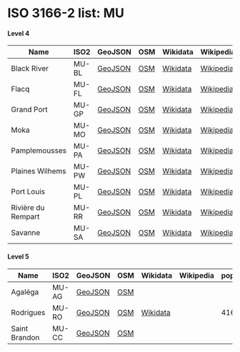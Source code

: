 # ISO 3166-2 list: MU


#### Level 4
Name | ISO2 | GeoJSON | OSM | Wikidata | Wikipedia | population 
--- | --- | --- | --- | --- | --- | --- 
Black River | MU-BL | [GeoJSON](../../export/geojson/q7/iso2/MU/MU-BL.geojson) | [OSM](https://www.openstreetmap.org/relation/3488093) | [Wikidata](https://www.wikidata.org/wiki/Q873740) | [Wikipedia](http://en.wikipedia.org/wiki/en%3ARivi%C3%A8re%20Noire%20District) | 76627
Flacq | MU-FL | [GeoJSON](../../export/geojson/q7/iso2/MU/MU-FL.geojson) | [OSM](https://www.openstreetmap.org/relation/3488094) | [Wikidata](https://www.wikidata.org/wiki/Q911651) | [Wikipedia](http://en.wikipedia.org/wiki/en%3AFlacq%20District) | 140294
Grand Port | MU-GP | [GeoJSON](../../export/geojson/q7/iso2/MU/MU-GP.geojson) | [OSM](https://www.openstreetmap.org/relation/3488095) | [Wikidata](https://www.wikidata.org/wiki/Q911635) | [Wikipedia](http://en.wikipedia.org/wiki/en%3AGrand%20Port%20District) | 115546
Moka | MU-MO | [GeoJSON](../../export/geojson/q7/iso2/MU/MU-MO.geojson) | [OSM](https://www.openstreetmap.org/relation/3488096) | [Wikidata](https://www.wikidata.org/wiki/Q911643) | [Wikipedia](http://en.wikipedia.org/wiki/en%3AMoka%20District) | 81288
Pamplemousses | MU-PA | [GeoJSON](../../export/geojson/q7/iso2/MU/MU-PA.geojson) | [OSM](https://www.openstreetmap.org/relation/3488097) | [Wikidata](https://www.wikidata.org/wiki/Q934126) | [Wikipedia](http://en.wikipedia.org/wiki/en%3APamplemousses%20District) | 
Plaines Wilhems | MU-PW | [GeoJSON](../../export/geojson/q7/iso2/MU/MU-PW.geojson) | [OSM](https://www.openstreetmap.org/relation/3488098) | [Wikidata](https://www.wikidata.org/wiki/Q1053595) | [Wikipedia](http://en.wikipedia.org/wiki/en%3APlaines%20Wilhems%20District) | 385034
Port Louis | MU-PL | [GeoJSON](../../export/geojson/q7/iso2/MU/MU-PL.geojson) | [OSM](https://www.openstreetmap.org/relation/3488099) | [Wikidata](https://www.wikidata.org/wiki/Q960645) | [Wikipedia](http://en.wikipedia.org/wiki/en%3APort%20Louis%20District) | 
Rivière du Rempart | MU-RR | [GeoJSON](../../export/geojson/q7/iso2/MU/MU-RR.geojson) | [OSM](https://www.openstreetmap.org/relation/3488100) | [Wikidata](https://www.wikidata.org/wiki/Q1053565) | [Wikipedia](http://en.wikipedia.org/wiki/en%3ARivi%C3%A8re%20du%20Rempart%20District) | 
Savanne | MU-SA | [GeoJSON](../../export/geojson/q7/iso2/MU/MU-SA.geojson) | [OSM](https://www.openstreetmap.org/relation/3488101) | [Wikidata](https://www.wikidata.org/wiki/Q1053600) | [Wikipedia](http://en.wikipedia.org/wiki/en%3ASavanne%20District) | 


#### Level 5
Name | ISO2 | GeoJSON | OSM | Wikidata | Wikipedia | population 
--- | --- | --- | --- | --- | --- | --- 
Agaléga | MU-AG | [GeoJSON](../../export/geojson/q7/iso2/MU/MU-AG.geojson) | [OSM](https://www.openstreetmap.org/relation/3691785) |  |  | 
Rodrigues | MU-RO | [GeoJSON](../../export/geojson/q7/iso2/MU/MU-RO.geojson) | [OSM](https://www.openstreetmap.org/relation/3691784) | [Wikidata](https://www.wikidata.org/wiki/Q208668) |  | 41669
Saint Brandon | MU-CC | [GeoJSON](../../export/geojson/q7/iso2/MU/MU-CC.geojson) | [OSM](https://www.openstreetmap.org/relation/3691786) |  |  | 
